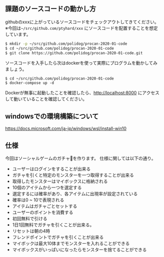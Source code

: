 ## 課題のソースコードの動かし方

githubのxxxに上がっているソースコードをチェックアウトしてきてください。  
※今回は`~/src/github.com/ptyhard/xxx` にソースコードを配置することを想定しています。 

```bash
$ mkdir -p ~/src/github.com/polidog/procan-2020-01-code
$ cd ~/src/github.com/polidog/procan-2020-01-code
$ git clone https://github.com/polidog/procan-2020-01-code.git
```

ソースコードを入手したら次はdockerを使って実際にプログラムを動かしてみましょう。

```
$ cd ~/src/github.com/polidog/procan-2020-01-code
$ docker-compose up -d
```

Dockerが無事に起動したことを確認したら、[http://localhost:8000](http://localhost:8000) にアクセスして動いていることを確認してください。


## windowsでの環境構築について

https://docs.microsoft.com/ja-jp/windows/wsl/install-win10


## 仕様

今回はソーシャルゲームのガチャを作ります。
仕様に関しては以下の通り。

- ユーザーはログインをすることが出来る
- ガチャを引くと特定のモンスターを一つ取得することが出来る
- 取得したモンスターはマイボックスに格納される
- 10個のアイテムから一つを選定する
- 選定するには確率があり、各アイテムに出現率が設定されている
- 確率は0 ~ 10で表現される
- アイテムはガチャごとセットする
- ユーザーのポイントを消費する
- 初回無料で引ける
- 1日1回無料でガチャを引くことが出来る。
- リセットは朝の4時
- フレンドポイントでガチャを引くことが出来る
- マイボックは最大10体までモンスターを入れることができる
- マイボックスがいっぱいになったらモンスターを捨てることができる
